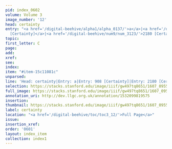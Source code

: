 ```yaml
---
pid: index_0602
volume: Volume 3
image_number: '12'
head: certainty
entry: "<a href='/digital-beehive/alpha1/alpha_0137/'>a</a>|<a href='/digital-beehive/num4/num_1186/'>908
  [Certainty]</a>|<a href='/digital-beehive/num9/num_3123/'>2180 [Certainty]</a>"
topic:
first_letter: C
page:
add:
xref:
see:
index:
item: "#item-15c11081c"
unparsed:
line: 'Head: certainty|Entry: a|Entry: 908 [Certainty]|Entry: 2180 [Certainty]|#item-15c11081c'
selection: https://stacks.stanford.edu/image/iiif/gw497tq8651/1607_0955/1135,1870,695,135/full/0/default.jpg
full_image: https://stacks.stanford.edu/image/iiif/gw497tq8651/1607_0955/full/full/0/default.jpg
annotation_uri: http://dev.llgc.org.uk/annotation/1532099819575
insertion:
thumbnail: https://stacks.stanford.edu/image/iiif/gw497tq8651/1607_0955/1135,1870,695,135/150,/0/default.jpg
label: certainty
location: "<a href='/digital-beehive/toc/toc3_12/'>Full Page</a>"
issue:
insertion_xref:
order: '0601'
layout: index_item
collection: index1
---
```

